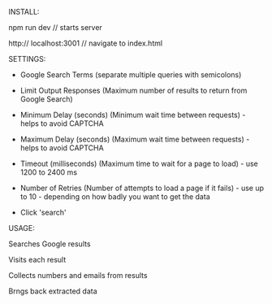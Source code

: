 INSTALL:

npm run dev // starts server

http:// localhost:3001 // navigate to index.html


SETTINGS:
- Google Search Terms (separate multiple queries with semicolons)
- Limit Output Responses (Maximum number of results to return from Google Search)

- Minimum Delay (seconds) (Minimum wait time between requests) - helps to avoid CAPTCHA 
- Maximum Delay (seconds) (Maximum wait time between requests) - helps to avoid CAPTCHA 

- Timeout (milliseconds) (Maximum time to wait for a page to load) - use 1200 to 2400 ms
- Number of Retries (Number of attempts to load a page if it fails) - use up to 10 - depending on how badly you want to get the data

- Click 'search'

USAGE:

Searches Google results

Visits each result

Collects numbers and emails from results

Brngs back extracted data
